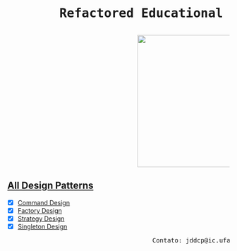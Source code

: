 <pre> <h1>       Refactored Educational Virtual Ambient (EVA) </h1></pre>

<pre>                                   <img src="https://i.imgur.com/QGL2f1e.gif" align="center" width="300" height="300" /></pre>


## [All Design Patterns](https://github.com/JohnQ00/Refactored-EVA/tree/master/EVA%20Refactored/src)

- [x] [Command Design](https://github.com/JohnQ00/Refactored-EVA/tree/master/EVA%20Refactored/src/command)
- [x] [Factory Design](https://github.com/JohnQ00/Refactored-EVA/tree/master/EVA%20Refactored/src/tests)
- [x] [Strategy Design]()
- [x] [Singleton Design]()

<pre>
                                       Contato: jddcp@ic.ufal.br </pre>
